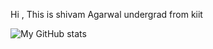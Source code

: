 Hi , This is shivam Agarwal undergrad from kiit


![My GitHub stats](https://github-readme-stats.vercel.app/api?username=StillAbeginnerr&show_icons=true&theme=radical)

